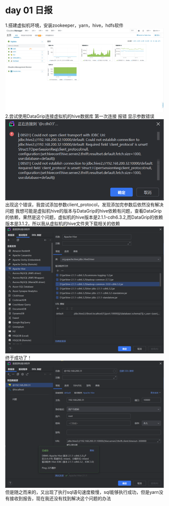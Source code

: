 # day 01 日报
1.搭建虚拟机环境，安装zookeeper，yarn，hive，hdfs软件
![img.png](picture/img.png)
2.尝试使用DataGrip连接虚拟机的hive数据库
第一次连接 报错 显示参数错误
![img_1.png](picture/img_1.png)
出现这个错误，我尝试添加参数client_protocol，发现添加完参数后依然没有解决问题
我想可能是虚拟机hive的版本与DataGrip的hive依赖有问题，查看DataGrip的依赖，果然是这个问题，虚拟机的hive版本是2.1.1-cdh6.3.2,而DataGrip的依赖版本是3.1.2，所以我从虚拟机的hive文件夹下载相关的依赖
![img.png](picture/img_3.png)
终于成功了！
![img_2.png](picture/img_2.png)
但是随之而来的，又出现了执行sql语句速度极慢，sql能够执行成功，但是yarn没有接收到报告，现在我还没有找到解决这个问题的办法